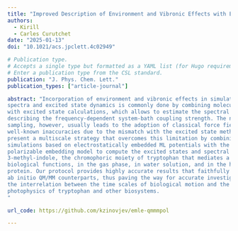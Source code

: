 ```yaml
---
title: "Improved Description of Environment and Vibronic Effects with Electrostatically Embedded ML Potentials"
authors:
  - Kirill
  - Carles Curutchet
date: "2025-01-13"
doi: "10.1021/acs.jpclett.4c02949"

# Publication type.
# Accepts a single type but formatted as a YAML list (for Hugo requirements).
# Enter a publication type from the CSL standard.
publication: "J. Phys. Chem. Lett."
publication_types: ["article-journal"]

abstract: "Incorporation of environment and vibronic effects in simulations of optical
spectra and excited state dynamics is commonly done by combining molecular dynamics
with excited state calculations, which allows to estimate the spectral density
describing the frequency-dependent system-bath coupling strength. The need for efficient
sampling, however, usually leads to the adoption of classical force fields despite
well-known inaccuracies due to the mismatch with the excited state method. Here, we
present a multiscale strategy that overcomes this limitation by combining EMLE
simulations based on electrostatically embedded ML potentials with the QM/MMPol
polarizable embedding model to compute the excited states and spectral density of
3-methyl-indole, the chromophoric moiety of tryptophan that mediates a variety of important
biological functions, in the gas phase, in water solution, and in the human serum albumin
protein. Our protocol provides highly accurate results that faithfully reproduce their
ab initio QM/MM counterparts, thus paving the way for accurate investigations on
the interrelation between the time scales of biological motion and the
photophysics of tryptophan and other biosystems.
"

url_code: https://github.com/kzinovjev/emle-qmmmpol

---
```

